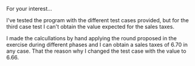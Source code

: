 For your interest...

I've tested the program with the different test cases provided, 
but for the third case test I can't obtain the value expected 
for the sales taxes.

I made the calcullations by hand applying the round proposed in the
exercise during different phases and I can obtain a sales taxes of 6.70
in any case. That the reason why I changed the test case with the value
to 6.66.
